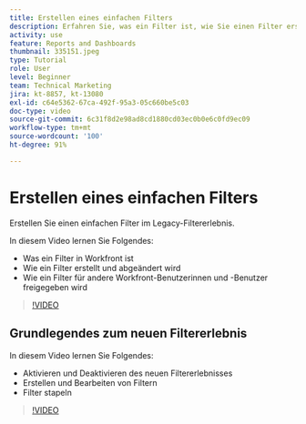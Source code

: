 ```yaml
---
title: Erstellen eines einfachen Filters
description: Erfahren Sie, was ein Filter ist, wie Sie einen Filter erstellen und wie Sie einen Filter in Workfront für andere Benutzerinnen und Benutzer freigeben. Lernen Sie außerdem, das neue Filtererlebnis zu verwenden.
activity: use
feature: Reports and Dashboards
thumbnail: 335151.jpeg
type: Tutorial
role: User
level: Beginner
team: Technical Marketing
jira: kt-8857, kt-13080
exl-id: c64e5362-67ca-492f-95a3-05c660be5c03
doc-type: video
source-git-commit: 6c31f8d2e98ad8cd1880cd03ec0b0e6c0fd9ec09
workflow-type: tm+mt
source-wordcount: '100'
ht-degree: 91%

---
```


# Erstellen eines einfachen Filters

Erstellen Sie einen einfachen Filter im Legacy-Filtererlebnis.

In diesem Video lernen Sie Folgendes:

* Was ein Filter in Workfront ist
* Wie ein Filter erstellt und abgeändert wird
* Wie ein Filter für andere Workfront-Benutzerinnen und -Benutzer freigegeben wird

>[!VIDEO](https://video.tv.adobe.com/v/335151/?quality=12&learn=on)

## Grundlegendes zum neuen Filtererlebnis

In diesem Video lernen Sie Folgendes:

* Aktivieren und Deaktivieren des neuen Filtererlebnisses
* Erstellen und Bearbeiten von Filtern
* Filter stapeln

>[!VIDEO](https://video.tv.adobe.com/v/3419558/?quality=12&learn=on)
